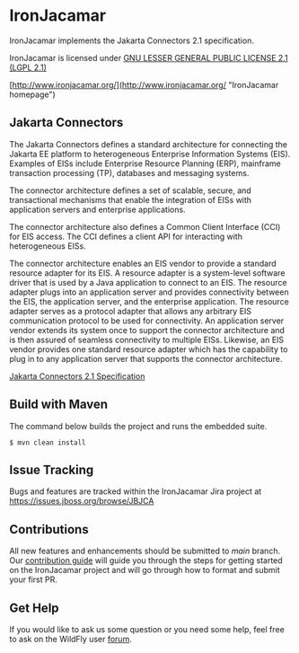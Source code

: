 # IronJacamar

IronJacamar implements the Jakarta Connectors 2.1 specification.

IronJacamar is licensed under [GNU LESSER GENERAL PUBLIC LICENSE 2.1 (LGPL 2.1)](http://www.gnu.org/licenses/old-licenses/lgpl-2.1.html "LGPL v2.1")

[http://www.ironjacamar.org/](http://www.ironjacamar.org/ "IronJacamar homepage")

## Jakarta Connectors

The Jakarta Connectors defines a standard architecture for connecting the Jakarta EE platform to heterogeneous Enterprise Information Systems (EIS). Examples of EISs include Enterprise Resource Planning (ERP), mainframe transaction processing (TP), databases and messaging systems.

The connector architecture defines a set of scalable, secure, and transactional mechanisms that enable the integration of EISs with application servers and enterprise applications.

The connector architecture also defines a Common Client Interface (CCI) for EIS access. The CCI defines a client API for interacting with heterogeneous EISs.

The connector architecture enables an EIS vendor to provide a standard resource adapter for its EIS. A resource adapter is a system-level software driver that is used by a Java application to connect to an EIS. The resource adapter plugs into an application server and provides connectivity between the EIS, the application server, and the enterprise application. The resource adapter serves as a protocol adapter that allows any arbitrary EIS communication protocol to be used for connectivity. An application server vendor extends its system once to support the connector architecture and is then assured of seamless connectivity to multiple EISs. Likewise, an EIS vendor provides one standard resource adapter which has the capability to plug in to any application server that supports the connector architecture.

[Jakarta Connectors 2.1 Specification](https://jakarta.ee/specifications/connectors/2.1/jakarta-connectors-spec-2.1.html)

## Build with Maven

The command below builds the project and runs the embedded suite.

```console
$ mvn clean install
```

## Issue Tracking

Bugs and features are tracked within the IronJacamar Jira project at https://issues.jboss.org/browse/JBJCA

## Contributions

All new features and enhancements should be submitted to _main_ branch.
Our [contribution guide](https://github.com/ironjacamar/ironjacamar/blob/main/CONTRIBUTING.md) will guide you through the steps for getting started on the IronJacamar project and will go through how to format and submit your first PR.


## Get Help

If you would like to ask us some question or you need some help, feel free to ask on the WildFly user [forum](https://groups.google.com/g/wildfly).